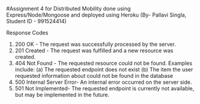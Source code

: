 #Assignment 4 for Distributed Mobility done using Express/Node/Mongoose and deployed using Heroku (By- Pallavi Singla, Student ID - 991524414)

Response Codes
1. 200 OK - The request was successfully processed by the server.
2. 201 Created - The request was fulfilled and a new resource was created.
3. 404 Not Found - The requested resource could not be found.
          Examples include:
            (a) The requested endpoint does not exist 
            (b) The item the user requested information about could not be found in the database
4. 500 Internal Server Error- An internal error occurred on the server side. 
5. 501 Not Implemented- The requested endpoint is currently not available, but may be implemented in the future.






